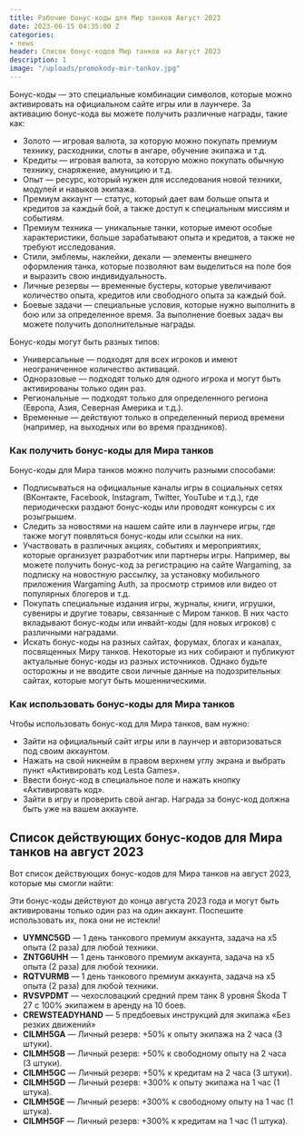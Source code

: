 ```yaml
---
title: Рабочие бонус-коды для Мир танков Август 2023
date: 2023-08-15 04:35:00 Z
categories:
- news
header: Список бонус-кодов Мир танков на Август 2023
description: 1
image: "/uploads/promokody-mir-tankov.jpg"
---
```


Бонус-коды — это специальные комбинации символов, которые можно активировать на официальном сайте игры или в лаунчере. За активацию бонус-кода вы можете получить различные награды, такие как:

*   Золото — игровая валюта, за которую можно покупать премиум технику, расходники, слоты в ангаре, обучение экипажа и т.д.
*   Кредиты — игровая валюта, за которую можно покупать обычную технику, снаряжение, амуницию и т.д.
*   Опыт — ресурс, который нужен для исследования новой техники, модулей и навыков экипажа.
*   Премиум аккаунт — статус, который дает вам больше опыта и кредитов за каждый бой, а также доступ к специальным миссиям и событиям.
*   Премиум техника — уникальные танки, которые имеют особые характеристики, больше зарабатывают опыта и кредитов, а также не требуют исследования.
*   Стили, эмблемы, наклейки, декали — элементы внешнего оформления танка, которые позволяют вам выделиться на поле боя и выразить свою индивидуальность.
*   Личные резервы — временные бустеры, которые увеличивают количество опыта, кредитов или свободного опыта за каждый бой.
*   Боевые задачи — специальные условия, которые нужно выполнить в бою или за определенное время. За выполнение боевых задач вы можете получить дополнительные награды.

Бонус-коды могут быть разных типов:

*   Универсальные — подходят для всех игроков и имеют неограниченное количество активаций.
*   Одноразовые — подходят только для одного игрока и могут быть активированы только один раз.
*   Региональные — подходят только для определенного региона (Европа, Азия, Северная Америка и т.д.).
*   Временные — действуют только в определенный период времени (например, на выходных или во время праздников).

### Как получить бонус-коды для Мира танков

Бонус-коды для Мира танков можно получить разными способами:

*   Подписываться на официальные каналы игры в социальных сетях (ВКонтакте, Facebook, Instagram, Twitter, YouTube и т.д.), где периодически раздают бонус-коды или проводят конкурсы с их розыгрышем.
*   Следить за новостями на нашем сайте или в лаунчере игры, где также могут появляться бонус-коды или ссылки на них.
*   Участвовать в различных акциях, событиях и мероприятиях, которые организует разработчик или партнеры игры. Например, вы можете получить бонус-код за регистрацию на сайте Wargaming, за подписку на новостную рассылку, за установку мобильного приложения Wargaming Auth, за просмотр стримов или видео от популярных блогеров и т.д.
*   Покупать специальные издания игры, журналы, книги, игрушки, сувениры и другие товары, связанные с Миром танков. В них часто вкладывают бонус-коды или инвайт-коды (для новых игроков) с различными наградами.
*   Искать бонус-коды на разных сайтах, форумах, блогах и каналах, посвященных Миру танков. Некоторые из них собирают и публикуют актуальные бонус-коды из разных источников. Однако будьте осторожны и не вводите свои личные данные на подозрительных сайтах, которые могут быть мошенническими.

### Как использовать бонус-коды для Мира танков

Чтобы использовать бонус-код для Мира танков, вам нужно:

*   Зайти на официальный сайт игры или в лаунчер и авторизоваться под своим аккаунтом.
*   Нажать на свой никнейм в правом верхнем углу экрана и выбрать пункт «Активировать код Lesta Games».
*   Ввести бонус-код в специальное поле и нажать кнопку «Активировать код».
*   Зайти в игру и проверить свой ангар. Награда за бонус-код должна быть уже на вашем аккаунте.

Список действующих бонус-кодов для Мира танков на август 2023
-------------------------------------------------------------

Вот список действующих бонус-кодов для Мира танков на август 2023, которые мы смогли найти:

Эти бонус-коды действуют до конца августа 2023 года и могут быть активированы только один раз на один аккаунт. Поспешите использовать их, пока они не истекли!

*   **UYMNC5GD** — 1 день танкового премиум аккаунта, задача на x5 опыта (2 раза) для любой техники.
*   **ZNTG6UHH** — 1 день танкового премиум аккаунта, задача на x5 опыта (2 раза) для любой техники.
*   **RQTVURMB** — 1 день танкового премиум аккаунта, задача на x5 опыта (2 раза) для любой техники.
*   **RVSVPDMT** — чехословацкий средний прем танк 8 уровня Škoda T 27 с 100% экипажем в аренду на 10 боев.
*   **CREWSTEADYHAND** — 5 предбоевых инструкций для экипажа «Без резких движений»
*   **CILMH5GA** — Личный резерв: +50% к опыту экипажа на 2 часа (3 штуки).
*   **CILMH5GB** — Личный резерв: +50% к свободному опыту на 2 часа (3 штуки).
*   **CILMH5GC** — Личный резерв: +50% к кредитам на 2 часа (3 штуки).
*   **CILMH5GD** — Личный резерв: +300% к опыту экипажа на 1 час (1 штука).
*   **CILMH5GE** — Личный резерв: +300% к свободному опыту на 1 час (1 штука).
*   **CILMH5GF** — Личный резерв: +300% к кредитам на 1 час (1 штука).